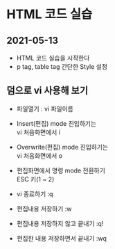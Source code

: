 # HTML 코드 실습

## 2021-05-13
* HTML 코드 실습을 시작한다
* p tag, table tag 간단한 Style 설정


## 덤으로 vi 사용해 보기
* 파일열기 : vi 파일이름

* Insert(편집) mode 진입하기는  
vi 처음화면에서 i
* Overwrite(편집) mode 진입하기는  
vi 처음화면에서 o

* 편집화면에서 명령 mode 전환하기  
ESC 키(1 ~ 2)
* vi 종료하기  :q 
* 편집내용 저장하기 :w
* 편집내용 저장하지 않고 끝내기 :q!
* 편집한 내용 저장하면서 끝내기 :wq


